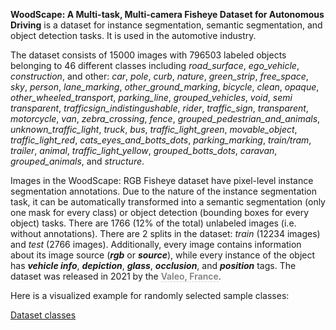 **WoodScape: A Multi-task, Multi-camera Fisheye Dataset for Autonomous Driving** is a dataset for instance segmentation, semantic segmentation, and object detection tasks. It is used in the automotive industry. 

The dataset consists of 15000 images with 796503 labeled objects belonging to 46 different classes including *road_surface*, *ego_vehicle*, *construction*, and other: *car*, *pole*, *curb*, *nature*, *green_strip*, *free_space*, *sky*, *person*, *lane_marking*, *other_ground_marking*, *bicycle*, *clean*, *opaque*, *other_wheeled_transport*, *parking_line*, *grouped_vehicles*, *void*, *semi transparent*, *trafficsign_indistingushable*, *rider*, *traffic_sign*, *transparent*, *motorcycle*, *van*, *zebra_crossing*, *fence*, *grouped_pedestrian_and_animals*, *unknown_traffic_light*, *truck*, *bus*, *traffic_light_green*, *movable_object*, *traffic_light_red*, *cats_eyes_and_botts_dots*, *parking_marking*, *train/tram*, *trailer*, *animal*, *traffic_light_yellow*, *grouped_botts_dots*, *caravan*, *grouped_animals*, and *structure*.

Images in the WoodScape: RGB Fisheye dataset have pixel-level instance segmentation annotations. Due to the nature of the instance segmentation task, it can be automatically transformed into a semantic segmentation (only one mask for every class) or object detection (bounding boxes for every object) tasks. There are 1766 (12% of the total) unlabeled images (i.e. without annotations). There are 2 splits in the dataset: *train* (12234 images) and *test* (2766 images). Additionally, every image contains information about its image source (***rgb*** or ***source***), while every instance of the object has ***vehicle info***, ***depiction***, ***glass***, ***occlusion***, and ***position*** tags. The dataset was released in 2021 by the <span style="font-weight: 600; color: grey; border-bottom: 1px dashed #d3d3d3;">Valeo, France</span>.

Here is a visualized example for randomly selected sample classes:

[Dataset classes](https://github.com/dataset-ninja/woodscape/raw/main/visualizations/classes_preview.webm)
